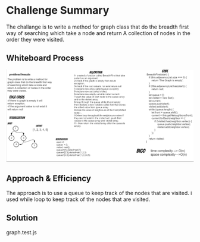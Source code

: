 # Challenge Summary
The challange is to write a method for graph class that do the breadth first way of searching which take a node and  return A collection of nodes in the order they were visited.

## Whiteboard Process
![](./chal36img.PNG)
## Approach & Efficiency
The approach is to use a queue to keep track of the nodes that are visited.
i used while loop to keep track of the nodes that are visited.
## Solution
graph.test.js
